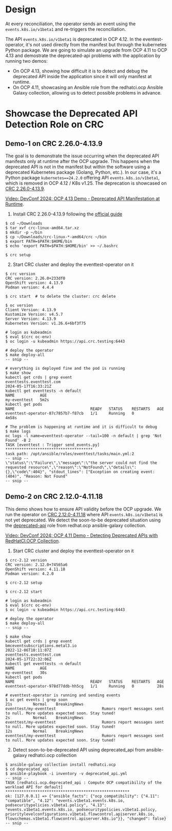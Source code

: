 # Design

At every reconciliation, the operator sends an event using the `events.k8s.io/v1beta1` and re-triggers the reconciliation.

The API `events.k8s.io/v1beta1` is deprecated in OCP 4.12. In the eventest-operator, it's not used directly from the manifest but through the kubernetes Python package. We are going to simulate an upgrade from OCP 4.11 to OCP 4.13 and demostrate the deprecated-api problems with the application by running two demos:

- On OCP 4.13, showing how difficult it is to detect and debug the deprecated API inside the application since it will only manifest at runtime.
- On OCP 4.11, showcasing an Ansible role from the redhatci.ocp Ansible Galaxy collection, allowing us to detect possible problems in advance.

# Showcase the Deprecated API Detection Role on CRC

## Demo-1 on CRC 2.26.0-4.13.9

The goal is to demonstrate the issue occurring when the deprecated API manifests only at runtime after the OCP upgrade. This happens when the deprecated API is not in the manifest but within the software using a deprecated Kubernetes package (Golang, Python, etc.). In our case, it's a Python package `kubernetes==24.2.0` offering API `events.k8s.io/v1beta1`, which is removed in OCP 4.12 / K8s v1.25. The deprecation is showcased on [CRC 2.26.0-4.13.9](https://github.com/crc-org/crc/releases/tag/v2.26.0).

[Video: DevConf 2024: OCP 4.13 Demo - Deprecated API Manifestation at Runtime](https://www.youtube.com/watch?v=3uItlBAD9u8).

1. Install CRC 2.26.0-4.13.9 following the [official guide](https://crc.dev/crc/)

```
$ cd ~/Downloads
$ tar xvf crc-linux-amd64.tar.xz
$ mkdir -p ~/bin
$ cp ~/Downloads/crc-linux-*-amd64/crc ~/bin
$ export PATH=$PATH:$HOME/bin
$ echo 'export PATH=$PATH:$HOME/bin' >> ~/.bashrc

$ crc setup
```

2. Start CRC cluster and deploy the eventtest-operator on it

```
$ crc version
CRC version: 2.26.0+233df0
OpenShift version: 4.13.9
Podman version: 4.4.4

$ crc start  # to delete the cluster: crc delete

$ oc version
Client Version: 4.13.9
Kustomize Version: v4.5.7
Server Version: 4.13.9
Kubernetes Version: v1.26.6+6bf3f75

# login as kubeadmin
$ eval $(crc oc-env)
$ oc login -u kubeadmin https://api.crc.testing:6443

# deploy the operator
$ make deploy-all
-- snip --

# everything is deployed fine and the pod is running
$ make show
kubectl get crds | grep event
eventtests.eventtest.com                                          2024-05-17T16:33:21Z
kubectl get eventtests -n default
NAME           AGE
my-eventtest   5m2s
kubectl get pods
NAME                                 READY   STATUS    RESTARTS   AGE
eventtest-operator-87c7857b7-f87cb   1/1     Running   0          4m58s

# The problem is happening at runtime and it is difficult to debug
$ make logs
oc logs -l name=eventtest-operator --tail=100 -n default | grep 'Not Found' -B 2
TASK [eventtest : Trigger send_events.py] **************************************
task path: /opt/ansible/roles/eventtest/tasks/main.yml:2
-- snip --
\"status\":\"Failure\",\"message\":\"the server could not find the requested resource\",\"reason\":\"NotFound\",\"details\":{},\"code\":404}", "stdout_lines": ["Exception on creating event: (404)", "Reason: Not Found"
-- snip --
```

## Demo-2 on CRC 2.12.0-4.11.18

This demo shows how to ensure API validity before the OCP upgrade. We run the operator on [CRC 2.12.0-4.11.18](https://github.com/crc-org/crc/releases/tag/v2.12.0) where API `events.k8s.io/v1beta1` is not yet deprecated. We detect the soon-to-be deprecated situation using the [deprecated-api](https://github.com/redhatci/ansible-collection-redhatci-ocp/tree/main/roles/deprecated_api) role from redhat.ocp ansible-galaxy collection.

[Video: DevConf 2024: OCP 4.11 Demo - Detecting Deprecated APIs with RedHatCI.OCP Collection](https://www.youtube.com/watch?v=vGOmImI2G0w).

1. Start CRC cluster and deploy the eventtest-operator on it

```
$ crc-2.12 version
CRC version: 2.12.0+74565a6
OpenShift version: 4.11.18
Podman version: 4.2.0

$ crc-2.12 setup

$ crc-2.12 start

# login as kubeadmin
$ eval $(crc oc-env)
$ oc login -u kubeadmin https://api.crc.testing:6443

# deploy the operator
$ make deploy-all
-- snip --

$ make show
kubectl get crds | grep event
bmceventsubscriptions.metal3.io                                   2022-12-06T10:11:07Z
eventtests.eventtest.com                                          2024-05-17T22:32:06Z
kubectl get eventtests -n default
NAME           AGE
my-eventtest   30s
kubectl get pods
NAME                                 READY   STATUS    RESTARTS   AGE
eventtest-operator-978d77ddb-hh5cg   1/1     Running   0          28s

# eventtest-operator is running and sending events
$ oc get events | grep soon
21s         Normal    BreakingNews                                 eventtest/my-eventtest                    Rumors report messages sent to null. More updates expected soon. Stay tuned!
2s          Normal    BreakingNews                                 eventtest/my-eventtest                    Rumors report messages sent to null. More updates expected soon. Stay tuned!
12s         Normal    BreakingNews                                 eventtest/my-eventtest                    Rumors report messages sent to null. More updates expected soon. Stay tuned!
```

2. Detect soon-to-be-deprecated API using deprecated_api from ansible-galaxy redhatci.ocp collection 

```
$ ansible-galaxy collection install redhatci.ocp
$ cd deprecated_api
$ ansible-playbook -i inventory -v deprecated_api.yml
-- snip --
TASK [redhatci.ocp.deprecated_api : Compute OCP compatibility of the workload API for default] ******************************************************
ok: [127.0.0.1] => {"ansible_facts": {"ocp_compatibility": {"4.11": "compatible", "4.12": "events.v1beta1.events.k8s.io, podsecuritypolicies.v1beta1.policy", "4.13": "events.v1beta1.events.k8s.io, podsecuritypolicies.v1beta1.policy, prioritylevelconfigurations.v1beta1.flowcontrol.apiserver.k8s.io, flowschemas.v1beta1.flowcontrol.apiserver.k8s.io"}}, "changed": false}
-- snip --
```
